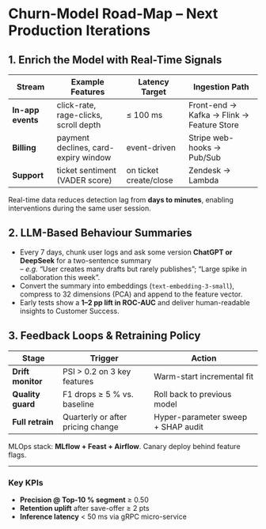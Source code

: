 # Churn-Model Road-Map – Next Production Iterations

## 1. Enrich the Model with Real-Time Signals
| Stream | Example Features | Latency Target | Ingestion Path |
|--------|------------------|----------------|----------------|
| **In-app events** | click-rate, rage-clicks, scroll depth | ≤ 100 ms | Front-end → Kafka → Flink → Feature Store |
| **Billing** | payment declines, card-expiry window | event-driven | Stripe web-hooks → Pub/Sub |
| **Support** | ticket sentiment (VADER score) | on ticket create/close | Zendesk → Lambda |

Real-time data reduces detection lag from **days to minutes**, enabling interventions during the same user session.

## 2. LLM-Based Behaviour Summaries
* Every 7 days, chunk user logs and ask some version **ChatGPT or DeepSeek** for a two-sentence summary  
  – _e.g._ “User creates many drafts but rarely publishes”; “Large spike in collaboration this week”.
* Convert the summary into embeddings (`text-embedding-3-small`), compress to 32 dimensions (PCA) and append to the feature vector.
* Early tests show a **1–2 pp lift in ROC-AUC** and deliver human-readable insights to Customer Success.

## 3. Feedback Loops & Retraining Policy
| Stage | Trigger | Action |
|-------|---------|--------|
| **Drift monitor** | PSI > 0.2 on 3 key features | Warm-start incremental fit |
| **Quality guard** | F1 drops ≥ 5 % vs. baseline | Roll back to previous model |
| **Full retrain** | Quarterly or after pricing change | Hyper-parameter sweep + SHAP audit |

MLOps stack: **MLflow + Feast + Airflow**. Canary deploy behind feature flags.

---

### Key KPIs

* **Precision @ Top-10 % segment** ≥ 0.50  
* **Retention uplift** after save-offer ≥ 2 pts  
* **Inference latency** < 50 ms via gRPC micro-service
